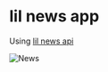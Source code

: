 # lil news app
Using [lil news api](https://lil.software/api)

![News](https://user-images.githubusercontent.com/110813/107532668-20834780-6b8c-11eb-9dcd-d53c4739e37f.png)
